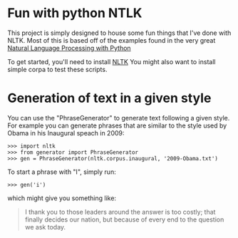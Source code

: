Fun with python NTLK
====================

This project is simply designed to house some fun things that I've done with NLTK.
Most of this is based off of the examples found in the very great
[Natural Language Processing with Python](http://www.amazon.com/gp/product/0596516495/ref=as_li_ss_tl?ie=UTF8&camp=1789&creative=390957&creativeASIN=0596516495&linkCode=as2&tag=blogcoredumpe-20 "Natural Language Processing with Python on Amazon.com")

To get started, you'll need to install [NLTK](http://nltk.org/)
You might also want to install simple corpa to test these scripts.

Generation of text in a given style
===================================

You can use the "PhraseGenerator" to generate text following a given style. For example you can generate phrases
that are similar to the style used by Obama in his Inaugural speach in 2009:

	>>> import nltk
	>>> from generator import PhraseGenerator
	>>> gen = PhraseGenerator(nltk.corpus.inaugural, '2009-Obama.txt')

To start a phrase with "I", simply run:

	>>> gen('i')

which might give you something like:
> I thank you to those leaders around the answer is too costly; that finally decides our nation, but because of every end to the question we ask today.
